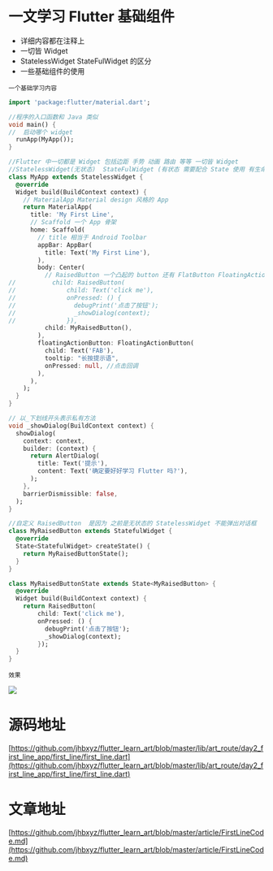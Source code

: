 # 一文学习 Flutter 基础组件

* 详细内容都在注释上
* 一切皆 Widget
* StatelessWidget  StateFulWidget 的区分
* 一些基础组件的使用



`一个基础学习内容`

```Dart
import 'package:flutter/material.dart';

//程序的入口函数和 Java 类似
void main() {
//  启动哪个 widget
  runApp(MyApp());
}

//Flutter 中一切都是 Widget 包括边距 手势 动画 路由 等等 一切皆 Widget
//StatelessWidget(无状态)  StateFulWidget (有状态 需要配合 State 使用 有生命周期)
class MyApp extends StatelessWidget {
  @override
  Widget build(BuildContext context) {
    // MaterialApp Material design 风格的 App
    return MaterialApp(
      title: 'My First Line',
      // Scaffold 一个 App 骨架
      home: Scaffold(
        // title 相当于 Android Toolbar
        appBar: AppBar(
          title: Text('My First Line'),
        ),
        body: Center(
          // RaisedButton 一个凸起的 button 还有 FlatButton FloatingActionButton 相当于 Android 中的 FAB
//          child: RaisedButton(
//              child: Text('click me'),
//              onPressed: () {
//                debugPrint('点击了按钮');
//                _showDialog(context);
//              }),
          child: MyRaisedButton(),
        ),
        floatingActionButton: FloatingActionButton(
          child: Text('FAB'),
          tooltip: "长按提示语",
          onPressed: null, //点击回调
        ),
      ),
    );
  }
}

// 以_下划线开头表示私有方法
void _showDialog(BuildContext context) {
  showDialog(
    context: context,
    builder: (context) {
      return AlertDialog(
        title: Text('提示'),
        content: Text('确定要好好学习 Flutter 吗?'),
      );
    },
    barrierDismissible: false,
  );
}

//自定义 RaisedButton  是因为 之前是无状态的 StatelessWidget 不能弹出对话框
class MyRaisedButton extends StatefulWidget {
  @override
  State<StatefulWidget> createState() {
    return MyRaisedButtonState();
  }
}

class MyRaisedButtonState extends State<MyRaisedButton> {
  @override
  Widget build(BuildContext context) {
    return RaisedButton(
        child: Text('click me'),
        onPressed: () {
          debugPrint('点击了按钮');
          _showDialog(context);
        });
  }
}
```

`效果`

![](https://github.com/jhbxyz/flutter_learn_art/blob/master/images/listview_3.jpg)

# 源码地址
[https://github.com/jhbxyz/flutter_learn_art/blob/master/lib/art_route/day2_first_line_app/first_line/first_line.dart](https://github.com/jhbxyz/flutter_learn_art/blob/master/lib/art_route/day2_first_line_app/first_line/first_line.dart)

# 文章地址
[https://github.com/jhbxyz/flutter_learn_art/blob/master/article/FirstLineCode.md](https://github.com/jhbxyz/flutter_learn_art/blob/master/article/FirstLineCode.md)
